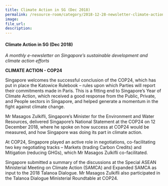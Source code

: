 ```yaml
---  
title: Climate Action in SG (Dec 2018)  
permalink: /resource-room/category/2018-12-28-newsletter-climate-action-in-sg-dec/  
image:  
file_url:  
description:  
---  
```


#### Climate Action in SG (Dec 2018)  

*A monthly e-newsletter on Singapore’s sustainable development and climate action efforts*  

**CLIMATE ACTION - COP24**  

Singapore welcomes the successful conclusion of the COP24, which has put in place the Katowice Rulebook – rules upon which Parties will report their commitments made in Paris. This is a fitting end to Singapore’s Year of Climate Action, which received a good response from the Public, Private, and People sectors in Singapore, and helped generate a momentum in the fight against climate change.  

Mr Masagos Zulkifli, Singapore’s Minister for the Environment and Water Resources, delivered Singapore’s National Statement at the COP24 on 12 December 2018, where he spoke on how success at COP24 would be measured, and how Singapore was doing its part in climate action.  

At COP24, Singapore played an active role in negotiations, co-facilitating two key negotiating tracks – Markets (trading Carbon Credits) and Mitigation (reducing GHGs), which Mr Masagos Zulkifli co-facilitated.  

Singapore submitted a summary of the discussions at the Special ASEAN Ministerial Meeting on Climate Action (SAMCA) and Expanded SAMCA as input to the 2018 Talanoa Dialogue. Mr Masagos Zulkifli also participated in the Talanoa Dialogue Ministerial Roundtable at COP24.  
